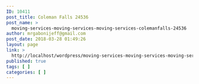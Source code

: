 ```yaml
---
ID: 10411
post_title: Coleman Falls 24536
post_name: >
  moving-services-moving-services-moving-services-colemanfalls-24536
author: mrgabonijeff@gmail.com
post_date: 2018-03-28 01:49:26
layout: page
link: >
  http://localhost/wordpress/moving-services-moving-services-moving-services-colemanfalls-24536/
published: true
tags: [ ]
categories: [ ]
---
```

